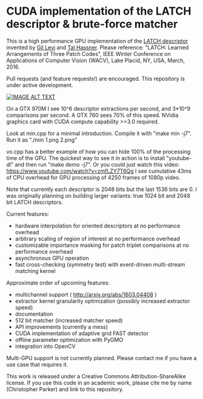 # CUDA implementation of the LATCH descriptor & brute-force matcher

This is a high performance GPU implementation of the [LATCH descriptor](http://www.openu.ac.il/home/hassner/projects/LATCH/) invented by [Gil Levi](https://gilscvblog.com/2015/11/07/performance-evaluation-of-binary-descriptor-introducing-the-latch-descriptor/) and [Tal Hassner](http://www.openu.ac.il/home/hassner/). Please reference: "LATCH: Learned Arrangements of Three Patch Codes", IEEE Winter Conference on Applications of Computer Vision (WACV), Lake Placid, NY, USA, March, 2016.

Pull requests (and feature requests!) are encouraged. This repository is under active development.

[![IMAGE ALT TEXT](http://img.youtube.com/vi/zmfLZY7T6Qg/0.jpg)](http://www.youtube.com/watch?v=zmfLZY7T6Qg "Video Title")

On a GTX 970M I see 10^6 descriptor extractions per second, and 3*10^9 comparisons per second. A GTX 760 sees 70% of this speed. NVidia graphics card with CUDA compute capability >=3.0 required.

Look at min.cpp for a minimal introduction. Compile it with "make min -j7". Run it as "./min 1.png 2.png"

vo.cpp has a better example of how you can hide 100% of the processing time of the GPU. The quickest way to see it in action is to install "youtube-dl" and then run "make demo -j7". Or you could just watch this video: https://www.youtube.com/watch?v=zmfLZY7T6Qg I see cumulative 43ms of CPU overhead for GPU processing of 4250 frames of 1080p video.

Note that currently each descriptor is 2048 bits but the last 1536 bits are 0. I was originally planning on building larger variants: true 1024 bit and 2048 bit LATCH descriptors.

Current features:
- hardware interpolation for oriented descriptors at no performance overhead
- arbitrary scaling of region of interest at no performance overhead
- customizable importance masking for patch triplet comparisons at no performance overhead
- asynchronous GPU operation
- fast cross-checking (symmetry test) with event-driven multi-stream matching kernel

Approximate order of upcoming features:
- multichannel support ( http://arxiv.org/abs/1603.04408 )
- extractor kernel granularity optimization (possibly increased extractor speed)
- documentation
- 512 bit matcher (increased matcher speed)
- API improvements (currently a mess)
- CUDA implementation of adaptive grid FAST detector
- offline parameter optimization with PyGMO
- integration into OpenCV

Multi-GPU support is not currently planned. Please contact me if you have a use case that requires it.

This work is released under a Creative Commons Attribution-ShareAlike license. If you use this code in an academic work, please cite me by name (Christopher Parker) and link to this repository.
